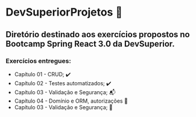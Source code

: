 # DevSuperiorProjetos :rocket:
## Diretório destinado aos exercícios propostos no Bootcamp Spring React 3.0 da DevSuperior.
### Exercícios entregues: 
- Capítulo 01 - CRUD; :heavy_check_mark:
- Capítulo 02 - Testes automatizados; :heavy_check_mark:
- Capítulo 03 - Validação e Segurança; :mailbox_with_mail:
- Capítulo 04 - Domínio e ORM, autorizações :construction:
- Capítulo 03 - Validação e Segurança; :construction:
